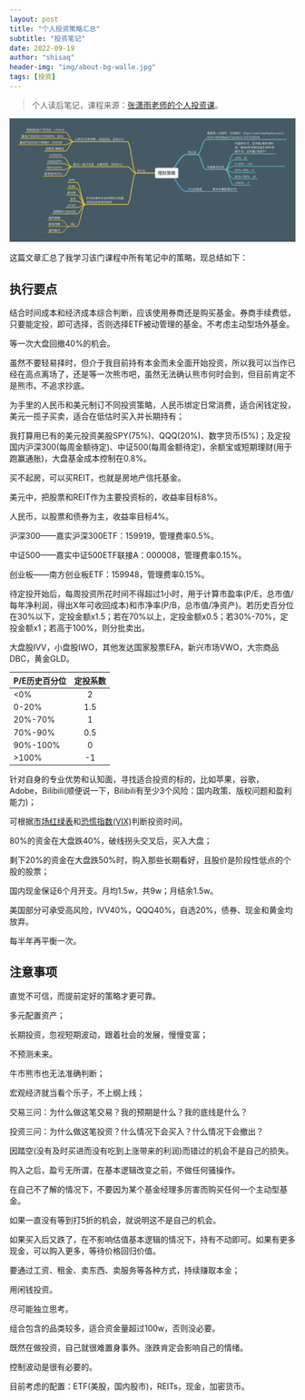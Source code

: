```yaml
---
layout: post
title: "个人投资策略汇总"
subtitle: "投资笔记"
date: 2022-09-19
author: "shisaq"
header-img: "img/about-bg-walle.jpg"
tags: [投资]
---
```


> 个人读后笔记，课程来源：[张潇雨老师的个人投资课](https://www.igetget.com/course/张潇雨·个人投资课?param=XDGhXPc6fL6&token=YPZNRwQ0qL1MVEpfwzK3lmz4kgWEnx)。

![mindnode](https://raw.githubusercontent.com/shisaq/images/master/images/financial-strategy.png)

这篇文章汇总了我学习该门课程中所有笔记中的策略，现总结如下：

## 执行要点

结合时间成本和经济成本综合判断，应该使用券商还是购买基金。券商手续费低，只要能定投，即可选择，否则选择ETF被动管理的基金。不考虑主动型场外基金。

等一次大盘回撤40%的机会。

虽然不要轻易择时，但介于我目前持有本金而未全面开始投资，所以我可以当作已经在高点离场了，还是等一次熊市吧，虽然无法确认熊市何时会到，但目前肯定不是熊市。不追求抄底。

为手里的人民币和美元制订不同投资策略，人民币绑定日常消费，适合闲钱定投，美元一揽子买卖，适合在低估时买入并长期持有；

我打算用已有的美元投资美股SPY(75%)、QQQ(20%)、数字货币(5%)；及定投国内沪深300(每周金额待定)、中证500(每周金额待定)，余额宝或短期理财(用于跑赢通胀)，大盘基金成本控制在0.8%。

买不起房，可以买REIT，也就是房地产信托基金。

美元中，把股票和REIT作为主要投资标的，收益率目标8%。

人民币，以股票和债券为主，收益率目标4%。

沪深300——嘉实沪深300ETF：159919，管理费率0.5%。

中证500——嘉实中证500ETF联接A：000008，管理费率0.15%。

创业板——南方创业板ETF：159948，管理费率0.15%。

待定投开始后，每周投资所花时间不得超过1小时，用于计算市盈率(P/E，总市值/每年净利润，得出X年可收回成本)和市净率(P/B，总市值/净资产)。若历史百分位在30%以下，定投金额x1.5；若在70%以上，定投金额x0.5；若30%-70%，定投金额x1；若高于100%，则分批卖出。

大盘股IVV，小盘股IWO，其他发达国家股票EFA，新兴市场VWO，大宗商品DBC，黄金GLD。

| P/E历史百分位 | 定投系数 |
|-------------|:-------:|
|     <0%     |    2    |
|    0-20%    |   1.5   |
|   20%-70%   |    1    |
|   70%-90%   |   0.5   |
|   90%-100%  |    0    |
|    >100%    |   -1    |

针对自身的专业优势和认知面，寻找适合投资的标的，比如苹果，谷歌，Adobe，Bilibili(顺便说一下，Bilibili有至少3个风险：国内政策、版权问题和盈利能力)；

可根据[市场红绿表](https://www.trading-logic.com/)和[恐慌指数(VIX)](https://www.tradingview.com/chart/WxKBpeAr/?symbol=TVC%3AVIX)判断投资时间。

80%的资金在大盘跌40%，破线拐头交叉后，买入大盘；

剩下20%的资金在大盘跌50%时，购入那些长期看好，且股价是阶段性低点的个股的股票；

国内现金保证6个月开支。月均1.5w，共9w；月结余1.5w。

美国部分可承受高风险，IVV40%，QQQ40%，自选20%，债券、现金和黄金均放弃。

每半年再平衡一次。

## 注意事项

直觉不可信，而提前定好的策略才更可靠。

多元配置资产；

长期投资，忽视短期波动，跟着社会的发展，慢慢变富；

不预测未来。

牛市熊市也无法准确判断；

宏观经济就当看个乐子，不上纲上线；

交易三问：为什么做这笔交易？我的预期是什么？我的底线是什么？

投资三问：为什么做这笔投资？什么情况下会买入？什么情况下会撤出？

因踏空(没有及时买进而没有吃到上涨带来的利润)而错过的机会不是自己的损失。

购入之后，盈亏无所谓，在基本逻辑改变之前，不做任何骚操作。

在自己不了解的情况下，不要因为某个基金经理多厉害而购买任何一个主动型基金。

如果一直没有等到打5折的机会，就说明这不是自己的机会。

如果买入后又跌了，在不影响估值基本逻辑的情况下，持有不动即可。如果有更多现金，可以购入更多，等待价格回归价值。

要通过工资、租金、卖东西、卖服务等各种方式，持续赚取本金；

用闲钱投资。

尽可能独立思考。

组合包含的品类较多，适合资金量超过100w，否则没必要。

既然在做投资，自己就很难置身事外。涨跌肯定会影响自己的情绪。

控制波动是很有必要的。

目前考虑的配置：ETF(美股，国内股市)，REITs，现金，加密货币。
